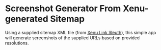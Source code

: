 # Screenshot Generator From Xenu-generated Sitemap

Using a supplied sitemap XML file (from [Xenu Link Sleuth]), this simple app will generate screenshots of the supplied URLs based on provided resolutions. 

[Xenu Link Sleuth]:http://xenus-link-sleuth.en.softonic.com/
